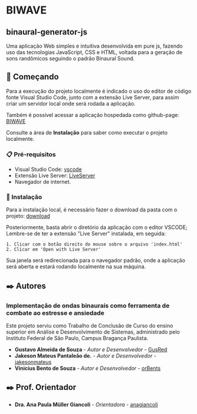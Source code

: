 # BIWAVE 
## binaural-generator-js
Uma aplicação Web simples e intuitiva desenvolvida em pure js, fazendo uso das tecnologias JavaScript, CSS e HTML, voltada para a geração de sons randômicos seguindo o padrão Binaural Sound.

## 🚀 Começando

Para a execução do projeto localmente é indicado o uso do editor de código fonte Visual Studio Code, junto com a extensão Live Server, para assim criar um servidor local onde será rodada a aplicação.

Também é possível acessar a aplicação hospedada como github-page: [BIWAVE](https://orbents.github.io/binaural-generator-js/)

Consulte a área de **Instalação** para saber como executar o projeto localmente.

### 📋 Pré-requisitos

- Visual Studio Code: [vscode](https://code.visualstudio.com/download)
- Extensão Live Server: [LiveServer](https://marketplace.visualstudio.com/items?itemName=ritwickdey.LiveServer)
- Navegador de internet.

### 🔧 Instalação

Para a instalação local, é necessário fazer o download da pasta com o projeto: [download](https://github.com/orBents/binaural-generator-js/archive/refs/heads/main.zip)

Posteriormente, basta abrir o diretório da aplicação com o editor VSCODE;
Lembre-se de ter a extensão "Live Server" instalada, em seguida: 

```
1. Clicar com o botão direito do mouse sobre o arquivo 'index.html'
2. Clicar em 'Open with Live Server'
```
Sua janela será redirecionada para o navegador padrão, onde a aplicação será aberta e estará rodando localmente na sua máquina.

## ✒️ Autores
### Implementação de ondas binaurais como ferramenta de combate ao estresse e ansiedade

Este projeto serviu como Trabalho de Conclusão de Curso do ensino superior em Análise e Desenvolvimento de Sistemas, administrado pelo Instituto Federal de São Paulo, Campus Bragança Paulista.

* **Gustavo Almeida de Souza** - *Autor e Desenvolvedor* - [GusRed](https://github.com/GusRed)
* **Jakeson Mateus Pantaleão de.** - *Autor e Desenvolvedor* - [jakesonmateus](https://github.com/jakesonmateus)
* **Vinicius Bento de Souza** - *Autor e Desenvolvedor* - [orBents](https://github.com/orBents)

## ✒️ Prof. Orientador
* **Dra. Ana Paula Müller Giancoli** - *Orientadora* - [anagiancoli](https://github.com/anagiancoli)

